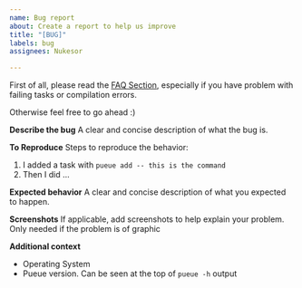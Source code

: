 ```yaml
---
name: Bug report
about: Create a report to help us improve
title: "[BUG]"
labels: bug
assignees: Nukesor

---
```


First of all, please read the [FAQ Section](https://github.com/Nukesor/pueue/blob/master/FAQ.md), especially if you have problem with failing tasks or compilation errors.

Otherwise feel free to go ahead :)

**Describe the bug**
A clear and concise description of what the bug is.

**To Reproduce**
Steps to reproduce the behavior:
1. I added a task with `pueue add -- this is the command`
2. Then I did ...

**Expected behavior**
A clear and concise description of what you expected to happen.

**Screenshots**
If applicable, add screenshots to help explain your problem.
Only needed if the problem is of graphic

**Additional context**
- Operating System
- Pueue version. Can be seen at the top of `pueue -h` output
